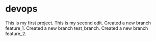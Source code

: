# devops
This is my first project. 
This is my second edit.
Created a new branch feature_1.
Created a new branch test_branch.
Created a new branch feature_2.